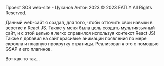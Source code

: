 Проект SOS web-site - Цуканов Антон 2023 
© 2023 EATLY All Rights Reserved.

Данный web-сайт я создал, для того, чтобы отточить свои навыки в верстке и React JS. Также у меня была цель создать мультиязычный сайт,
и с этой целью я легко справился используя контекст React JS! Также я добавил на сайт красивые анимации появления по мере скролла 
и плавную прокрутку страницы. Реализовал я это с помощью GSAP и его плагинов.

 
Вот как-то так...
